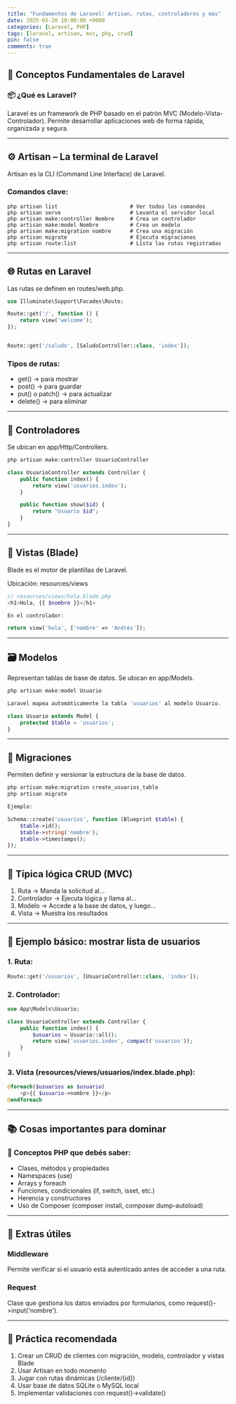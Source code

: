 ```yaml
---
title: "Fundamentos de Laravel: Artisan, rutas, controladores y más"
date: 2025-05-20 10:00:00 +0000
categories: [Laravel, PHP]
tags: [laravel, artisan, mvc, php, crud]
pin: false
comments: true
---
```


## 🧠 Conceptos Fundamentales de Laravel

### 📦 ¿Qué es Laravel?
Laravel es un framework de PHP basado en el patrón MVC (Modelo-Vista-Controlador). Permite desarrollar aplicaciones web de forma rápida, organizada y segura.

---

## ⚙️ Artisan – La terminal de Laravel

Artisan es la CLI (Command Line Interface) de Laravel.

### Comandos clave:
```console
php artisan list                       # Ver todos los comandos  
php artisan serve                      # Levanta el servidor local  
php artisan make:controller Nombre     # Crea un controlador  
php artisan make:model Nombre          # Crea un modelo  
php artisan make:migration nombre      # Crea una migración  
php artisan migrate                    # Ejecuta migraciones  
php artisan route:list                 # Lista las rutas registradas  
```
---

## 🌐 Rutas en Laravel

Las rutas se definen en routes/web.php.
```php
use Illuminate\Support\Facades\Route;

Route::get('/', function () {
    return view('welcome');
});


Route::get('/saludo', [SaludoController::class, 'index']);
```

### Tipos de rutas:

- get() → para mostrar  
- post() → para guardar  
- put() o patch() → para actualizar  
- delete() → para eliminar  

---

## 🧠 Controladores

Se ubican en app/Http/Controllers.
```php
php artisan make:controller UsuarioController

class UsuarioController extends Controller {
    public function index() {
        return view('usuarios.index');
    }

    public function show($id) {
        return "Usuario $id";
    }
}
```
---

## 📄 Vistas (Blade)

Blade es el motor de plantillas de Laravel.

Ubicación: resources/views
```php
// resources/views/hola.blade.php  
<h1>Hola, {{ $nombre }}</h1>

En el controlador:

return view('hola', ['nombre' => 'Andrés']);
```
---

## 🗃️ Modelos

Representan tablas de base de datos. Se ubican en app/Models.
```php
php artisan make:model Usuario

Laravel mapea automáticamente la tabla 'usuarios' al modelo Usuario.

class Usuario extends Model {
    protected $table = 'usuarios';
}
```
---

## 🔧 Migraciones

Permiten definir y versionar la estructura de la base de datos.
```php
php artisan make:migration create_usuarios_table  
php artisan migrate

Ejemplo:

Schema::create('usuarios', function (Blueprint $table) {
    $table->id();
    $table->string('nombre');
    $table->timestamps();
});
```
---

## 🔁 Típica lógica CRUD (MVC)

1. Ruta → Manda la solicitud al...
2. Controlador → Ejecuta lógica y llama al...
3. Modelo → Accede a la base de datos, y luego...
4. Vista → Muestra los resultados

---

## 📌 Ejemplo básico: mostrar lista de usuarios

### 1. Ruta:
```php
Route::get('/usuarios', [UsuarioController::class, 'index']);
```
### 2. Controlador:
```php
use App\Models\Usuario;

class UsuarioController extends Controller {
    public function index() {
        $usuarios = Usuario::all();
        return view('usuarios.index', compact('usuarios'));
    }
}
```
### 3. Vista (resources/views/usuarios/index.blade.php):
```php
@foreach($usuarios as $usuario)
    <p>{{ $usuario->nombre }}</p>
@endforeach
```
---

## 📚 Cosas importantes para dominar

### 🧠 Conceptos PHP que debés saber:

- Clases, métodos y propiedades  
- Namespaces (use)  
- Arrays y foreach  
- Funciones, condicionales (if, switch, isset, etc.)  
- Herencia y constructores  
- Uso de Composer (composer install, composer dump-autoload)

---

## 🧩 Extras útiles

### Middleware

Permite verificar si el usuario está autenticado antes de acceder a una ruta.

### Request

Clase que gestiona los datos enviados por formularios, como request()->input('nombre').

---

## 🧪 Práctica recomendada

1. Crear un CRUD de clientes con migración, modelo, controlador y vistas Blade  
2. Usar Artisan en todo momento  
3. Jugar con rutas dinámicas (/cliente/{id})  
4. Usar base de datos SQLite o MySQL local  
5. Implementar validaciones con request()->validate()  
